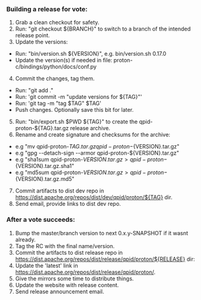 ### Building a release for vote:

1. Grab a clean checkout for safety.
2. Run: "git checkout ${BRANCH}" to switch to a branch of the intended release point.
3. Update the versions:
  - Run: "bin/version.sh ${VERSION}", e.g. bin/version.sh 0.17.0
  - Update the version(s) if needed in file: proton-c/bindings/python/docs/conf.py
4. Commit the changes, tag them.
  - Run: "git add ."
  - Run: 'git commit -m "update versions for ${TAG}"'
  - Run: 'git tag -m "tag $TAG" $TAG'
  - Push changes. Optionally save this bit for later.
5. Run: "bin/export.sh $PWD ${TAG}" to create the qpid-proton-${TAG}.tar.gz release archive.
6. Rename and create signature and checksums for the archive:
  - e.g "mv qpid-proton-${TAG}.tar.gz qpid-proton-${VERSION}.tar.gz"
  - e.g "gpg --detach-sign --armor qpid-proton-${VERSION}.tar.gz"
  - e.g "sha1sum qpid-proton-${VERSION}.tar.gz > qpid-proton-${VERSION}.tar.gz.sha1"
  - e.g "md5sum qpid-proton-${VERSION}.tar.gz > qpid-proton-${VERSION}.tar.gz.md5"
7. Commit artifacts to dist dev repo in https://dist.apache.org/repos/dist/dev/qpid/proton/${TAG} dir.
8. Send email, provide links to dist dev repo.


### After a vote succeeds:

1. Bump the master/branch version to next 0.x.y-SNAPSHOT if it wasnt already.
2. Tag the RC with the final name/version.
3. Commit the artifacts to dist release repo in https://dist.apache.org/repos/dist/release/qpid/proton/${RELEASE} dir:
4. Update the 'latest' link in https://dist.apache.org/repos/dist/release/qpid/proton/.
5. Give the mirrors some time to distribute things.
6. Update the website with release content.
7. Send release announcement email.
